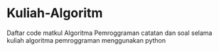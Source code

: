 # Kuliah-Algoritm
Daftar code matkul Algoritma Pemroggraman 
catatan dan soal selama kuliah algoritma pemroggraman menggunakan python
